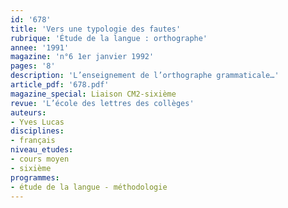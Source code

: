 ```yaml
---
id: '678'
title: 'Vers une typologie des fautes'
rubrique: 'Étude de la langue : orthographe'
annee: '1991'
magazine: 'n°6 1er janvier 1992'
pages: '8'
description: 'L’enseignement de l’orthographe grammaticale…'
article_pdf: '678.pdf'
magazine_special: Liaison CM2-sixième
revue: 'L’école des lettres des collèges'
auteurs:
- Yves Lucas
disciplines:
- français
niveau_etudes:
- cours moyen
- sixième
programmes:
- étude de la langue - méthodologie
---
```

